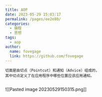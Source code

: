 ```yaml
---
title: AOP
date: 2023-05-29 15:03:17
permalink: /pages/ee2e80/
categories:
  - 编程
  - 思想
tags:
  - aop
author: 
  name: fovegage
  link: https://github.com/fovegage
---
```

```
切面是由切点（Pointcut）和通知（Advice）组成的，
其中切点定义了在应用程序中哪些位置应该应用通知。


```
![[Pasted image 20230529150315.png]]